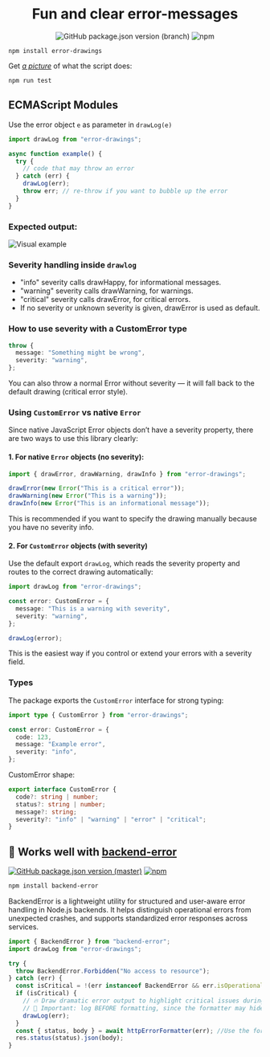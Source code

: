 <center>

# Fun and clear error-messages

<img alt="GitHub package.json version (branch)" src="https://img.shields.io/github/package-json/v/eriksturesson/errorDrawings/master">

<img alt="npm" src="https://img.shields.io/npm/dy/error-drawings?label=npm%20downloads">
</center>

```
npm install error-drawings
```

Get <i><u>a picture</u></i> of what the script does:

```
npm run test
```

## ECMAScript Modules

Use the error object `e` as parameter in `drawLog(e)`

```ts
import drawLog from "error-drawings";

async function example() {
  try {
    // code that may throw an error
  } catch (err) {
    drawLog(err);
    throw err; // re-throw if you want to bubble up the error
  }
}
```

### Expected output:

![Visual example](./src/images/example-image.png)

### Severity handling inside `drawlog`

- "info" severity calls drawHappy, for informational messages.
- "warning" severity calls drawWarning, for warnings.
- "critical" severity calls drawError, for critical errors.
- If no severity or unknown severity is given, drawError is used as default.

### How to use severity with a CustomError type

```ts
throw {
  message: "Something might be wrong",
  severity: "warning",
};
```

You can also throw a normal Error without severity — it will fall back to the default drawing (critical error style).

### Using `CustomError` vs native `Error`

Since native JavaScript Error objects don’t have a severity property, there are two ways to use this library clearly:

#### 1. For native `Error` objects (no severity):

```ts
import { drawError, drawWarning, drawInfo } from "error-drawings";

drawError(new Error("This is a critical error"));
drawWarning(new Error("This is a warning"));
drawInfo(new Error("This is an informational message"));
```

This is recommended if you want to specify the drawing manually because you have no severity info.

#### 2. For `CustomError` objects (with severity)

Use the default export `drawLog`, which reads the severity property and routes to the correct drawing automatically:

```ts
import drawLog from "error-drawings";

const error: CustomError = {
  message: "This is a warning with severity",
  severity: "warning",
};

drawLog(error);
```

This is the easiest way if you control or extend your errors with a severity field.

### Types

The package exports the `CustomError` interface for strong typing:

```ts
import type { CustomError } from "error-drawings";

const error: CustomError = {
  code: 123,
  message: "Example error",
  severity: "info",
};
```

CustomError shape:

```ts
export interface CustomError {
  code?: string | number;
  status?: string | number;
  message?: string;
  severity?: "info" | "warning" | "error" | "critical";
}
```

## 🎨 Works well with [backend-error](https://www.npmjs.com/package/backend-error)

[![GitHub package.json version (master)](https://img.shields.io/github/package-json/v/eriksturesson/backendError/master)](https://github.com/eriksturesson/backendError)
[![npm](https://img.shields.io/npm/dy/backend-error?label=npm%20downloads)](https://www.npmjs.com/package/backend-error)

```bash
npm install backend-error
```

BackendError is a lightweight utility for structured and user-aware error handling in Node.js backends. It helps distinguish operational errors from unexpected crashes, and supports standardized error responses across services.

```ts
import { BackendError } from "backend-error";
import drawLog from "error-drawings";

try {
  throw BackendError.Forbidden("No access to resource");
} catch (err) {
  const isCritical = !(err instanceof BackendError && err.isOperational) || err.code >= 500;
  if (isCritical) {
    // 🔥 Draw dramatic error output to highlight critical issues during development
    // 🧠 Important: log BEFORE formatting, since the formatter may hide details if showUser is false
    drawLog(err);
  }
  const { status, body } = await httpErrorFormatter(err); //Use the formatter as always
  res.status(status).json(body);
}
```

